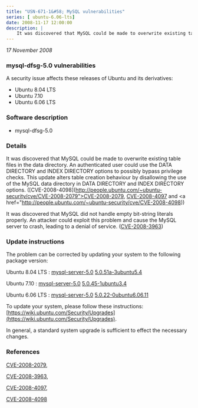 ```yaml
---
title: "USN-671-1&#58; MySQL vulnerabilities"
series: [ ubuntu-6.06-lts]
date: 2008-11-17 12:00:00
description: |
    It was discovered that MySQL could be made to overwrite existing table files in the data directory. An authenticated user could use the DATA DIRECTORY and INDEX DIRECTORY options to possibly bypass privilege checks. This update alters table creation behaviour by disallowing the use of the MySQL data directory in DATA DIRECTORY and INDEX DIRECTORY options. ([CVE-2008-4098](http://people.ubuntu.com/~ubuntu-security/cve/CVE-2008-2079">CVE-2008-2079</a>, <a href="http://people.ubuntu.com/~ubuntu-security/cve/CVE-2008-4097">CVE-2008-4097</a> and <a href="http://people.ubuntu.com/~ubuntu-security/cve/CVE-2008-4098))
--- 
```

 
 

*17 November 2008*

### mysql-dfsg-5.0 vulnerabilities

A security issue affects these releases of Ubuntu and its derivatives:

* Ubuntu 8.04 LTS
* Ubuntu 7.10
* Ubuntu 6.06 LTS

### Software description

* mysql-dfsg-5.0 

### Details

It was discovered that MySQL could be made to overwrite existing table files in the data directory. An authenticated user could use the DATA DIRECTORY and INDEX DIRECTORY options to possibly bypass privilege checks. This update alters table creation behaviour by disallowing the use of the MySQL data directory in DATA DIRECTORY and INDEX DIRECTORY options. ([CVE-2008-4098](http://people.ubuntu.com/~ubuntu-security/cve/CVE-2008-2079">CVE-2008-2079</a>, <a href="http://people.ubuntu.com/~ubuntu-security/cve/CVE-2008-4097">CVE-2008-4097</a> and <a href="http://people.ubuntu.com/~ubuntu-security/cve/CVE-2008-4098))

It was discovered that MySQL did not handle empty bit-string literals properly. An attacker could exploit this problem and cause the MySQL server to crash, leading to a denial of service. ([CVE-2008-3963](http://people.ubuntu.com/~ubuntu-security/cve/CVE-2008-3963)) 

### Update instructions

The problem can be corrected by updating your system to the following package version:

Ubuntu 8.04 LTS
 : [mysql-server-5.0](https://launchpad.net/ubuntu/+source/mysql-dfsg-5.0) <span> [5.0.51a-3ubuntu5.4](https://launchpad.net/ubuntu/+source/mysql-dfsg-5.0/5.0.51a-3ubuntu5.4) </span> 

Ubuntu 7.10
 : [mysql-server-5.0](https://launchpad.net/ubuntu/+source/mysql-dfsg-5.0) <span> [5.0.45-1ubuntu3.4](https://launchpad.net/ubuntu/+source/mysql-dfsg-5.0/5.0.45-1ubuntu3.4) </span> 

Ubuntu 6.06 LTS
 : [mysql-server-5.0](https://launchpad.net/ubuntu/+source/mysql-dfsg-5.0) <span> [5.0.22-0ubuntu6.06.11](https://launchpad.net/ubuntu/+source/mysql-dfsg-5.0/5.0.22-0ubuntu6.06.11) </span> 

To update your system, please follow these instructions: [https://wiki.ubuntu.com/Security/Upgrades](https://wiki.ubuntu.com/Security/Upgrades).

In general, a standard system upgrade is sufficient to effect the necessary changes. 

### References

 
 [CVE-2008-2079](http://people.ubuntu.com/~ubuntu-security/cve/CVE-2008-2079), 

 [CVE-2008-3963](http://people.ubuntu.com/~ubuntu-security/cve/CVE-2008-3963), 

 [CVE-2008-4097](http://people.ubuntu.com/~ubuntu-security/cve/CVE-2008-4097), 

 [CVE-2008-4098](http://people.ubuntu.com/~ubuntu-security/cve/CVE-2008-4098)
 

